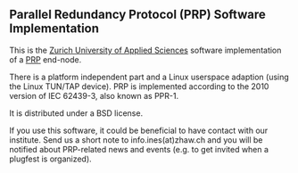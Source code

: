 Parallel Redundancy Protocol (PRP) Software Implementation
----------------------------------------------------------

This is the [Zurich University of Applied Sciences][1] software
implementation of a [PRP][2] end-node.

There is a platform independent part and a Linux userspace
adaption (using the Linux TUN/TAP device). PRP is implemented
according to the 2010 version of IEC 62439-3, also known as
PPR-1.

It is distributed under a BSD license.

If you use this software, it could be beneficial to have contact
with our institute. Send us a short note to info.ines(at)zhaw.ch
and you will be notified about PRP-related news and events (e.g.
to get invited when a plugfest is organized).


[1]: http://www.ines.zhaw.ch/
[2]: http://en.wikipedia.org/wiki/Parallel_Redundancy_Protocol

